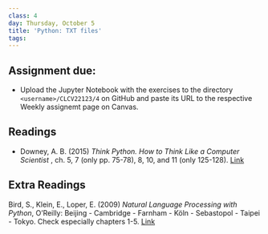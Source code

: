 ```yaml
---
class: 4
day: Thursday, October 5
title: 'Python: TXT files'
tags: 
---
```


## Assignment due: 
- Upload the Jupyter Notebook with the exercises to the directory `<username>/CLCV22123/4` on GitHub and paste its URL to the respective Weekly assignemt page on Canvas.


## Readings 
- Downey, A. B. (2015) _Think Python. How to Think Like a Computer Scientist_ , ch. 5, 7 (only pp. 75-78), 8, 10, and 11 (only 125-128). [Link](https://www.greenteapress.com/thinkpython/thinkpython.html)


## Extra Readings
Bird, S., Klein, E., Loper, E. (2009) _Natural Language Processing with Python_, O’Reilly: Beijing - Cambridge - Farnham - Köln - Sebastopol - Taipei - Tokyo. Check especially chapters 1-5. [Link](https://www.nltk.org/book/)